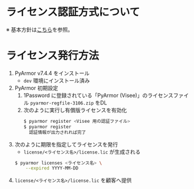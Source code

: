 # ライセンス認証方式について
※ 基本方針は[こちら](https://chowagiken.sharepoint.com/processdevelopment/SitePages/%E6%88%90%E6%9E%9C%E7%89%A9%E3%83%A9%E3%82%A4%E3%82%BB%E3%83%B3%E3%82%B9%E8%AA%8D%E8%A8%BC%E3%81%AB%E3%81%A4%E3%81%84%E3%81%A6.aspx?source=https%3A%2F%2Fchowagiken.sharepoint.com%2Fprocessdevelopment%2FSitePages%2FForms%2FByAuthor.aspx)を参照。


# ライセンス発行方法
1. PyArmor v7.4.4 をインストール
    - `dev` 環境にインストール済み
2. PyArmor 初期設定
    1. 1Password に登録されている「PyArmor (Visee)」のライセンスファイル `pyarmor-regfile-3106.zip` をDL
    2. 次のように実行し有償版ライセンスを有効化
        ```sh
        $ pyarmor register <Visee 用の認証ファイル>
        $ pyarmor register
          認証情報が出力されれば完了
        ```
3. 次のように期限を指定してライセンスを発行
    - `license/<ライセンス名>/license.lic` が生成される
    ```sh
    $ pyarmor licenses <ライセンス名> \
        --expired YYYY-MM-DD
    ```
4. `license/<ライセンス名>/license.lic` を顧客へ提供